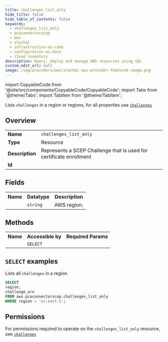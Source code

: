 ```yaml
---
title: challenges_list_only
hide_title: false
hide_table_of_contents: false
keywords:
  - challenges_list_only
  - pcaconnectorscep
  - aws
  - stackql
  - infrastructure-as-code
  - configuration-as-data
  - cloud inventory
description: Query, deploy and manage AWS resources using SQL
custom_edit_url: null
image: /img/providers/aws/stackql-aws-provider-featured-image.png
---
```


import CopyableCode from '@site/src/components/CopyableCode/CopyableCode';
import Tabs from '@theme/Tabs';
import TabItem from '@theme/TabItem';

Lists <code>challenges</code> in a region or regions, for all properties use <a href="/providers/aws/serviceName/challenges/"><code>challenges</code></a>

## Overview
<table><tbody>
<tr><td><b>Name</b></td><td><code>challenges_list_only</code></td></tr>
<tr><td><b>Type</b></td><td>Resource</td></tr>
<tr><td><b>Description</b></td><td>Represents a SCEP Challenge that is used for certificate enrollment</td></tr>
<tr><td><b>Id</b></td><td><CopyableCode code="aws.pcaconnectorscep.challenges_list_only" /></td></tr>
</tbody></table>

## Fields
<table><tbody><tr><th>Name</th><th>Datatype</th><th>Description</th></tr><tr><td><CopyableCode code="region" /></td><td><code>string</code></td><td>AWS region.</td></tr>
</tbody></table>

## Methods

<table><tbody>
  <tr>
    <th>Name</th>
    <th>Accessible by</th>
    <th>Required Params</th>
  </tr>
  <tr>
    <td><CopyableCode code="list_resources" /></td>
    <td><code>SELECT</code></td>
    <td><CopyableCode code="region" /></td>
  </tr>
</tbody></table>

## `SELECT` examples
Lists all <code>challenges</code> in a region.
```sql
SELECT
region,
challenge_arn
FROM aws.pcaconnectorscep.challenges_list_only
WHERE region = 'us-east-1';
```


## Permissions

For permissions required to operate on the <code>challenges_list_only</code> resource, see <a href="/providers/aws/pcaconnectorscep/challenges/#permissions"><code>challenges</code></a>

